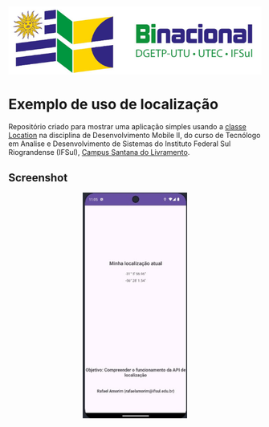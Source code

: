 <p align="center">
    <a href="http://www.santana.ifsul.edu.br/" target="_blank">
    <img src="IFSul-banner.jpg">
    </a>
</p>

# Exemplo de uso de localização

Repositório criado para mostrar uma aplicação simples usando a 
[classe Location](https://developer.android.com/reference/android/location/Location) na 
disciplina de Desenvolvimento Mobile II, do curso de Tecnólogo em Analise e Desenvolvimento de 
Sistemas do Instituto Federal Sul Riograndense (IFSul), [Campus Santana do Livramento](http://www.santana.ifsul.edu.br/).

## Screenshot

<p align="center">
    <img src="mycurrentlocation.jpg" height="450">
</p>